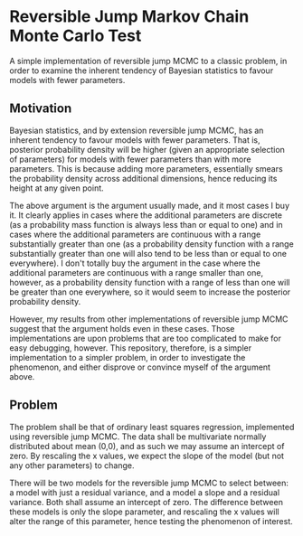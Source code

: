 # Reversible Jump Markov Chain Monte Carlo Test

A simple implementation of reversible jump MCMC to a classic problem, in order to examine the inherent tendency of Bayesian statistics to favour models with fewer parameters.

## Motivation

Bayesian statistics, and by extension reversible jump MCMC, has an inherent tendency to favour models with fewer parameters.
That is, posterior probability density will be higher (given an appropriate selection of parameters) for models with fewer parameters than with more parameters.
This is because adding more parameters, essentially smears the probability density across additional dimensions, hence reducing its height at any given point.

The above argument is the argument usually made, and it most cases I buy it.
It clearly applies in cases where the additional parameters are discrete (as a probability mass function is always less than or equal to one) and in cases where the additional parameters are continuous with a range substantially greater than one (as a probability density function with a range substantially greater than one will also tend to be less than or equal to one everywhere).
I don't totally buy the argument in the case where the additional parameters are continuous with a range smaller than one, however, as a probability density function with a range of less than one will be greater than one everywhere, so it would seem to increase the posterior probability density.

However, my results from other implementations of reversible jump MCMC suggest that the argument holds even in these cases.
Those implementations are upon problems that are too complicated to make for easy debugging, however.
This repository, therefore, is a simpler implementation to a simpler problem, in order to investigate the phenomenon, and either disprove or convince myself of the argument above.

## Problem

The problem shall be that of ordinary least squares regression, implemented using reversible jump MCMC.
The data shall be multivariate normally distributed about mean (0,0), and as such we may assume an intercept of zero.
By rescaling the x values, we expect the slope of the model (but not any other parameters) to change.

There will be two models for the reversible jump MCMC to select between: a model with just a residual variance, and a model a slope and a residual variance.
Both shall assume an intercept of zero.
The difference between these models is only the slope parameter, and rescaling the x values will alter the range of this parameter, hence testing the phenomenon of interest.

